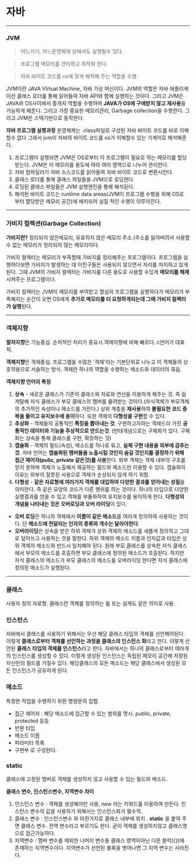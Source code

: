 # 자바

-------------

### JVM
> 어느기기, 어느운영체제 상에서도 실행될수 있다.

> 프로그램 메모리를 관리하고 최적화 한다.

> 자바 바이트 코드를 os에 맞게 해적해 주는 역할을 수행.

JVM이란 JAVA VIrtual Machine, 자바 가상 머신이다. JVM의 역할은 자바 애플리케이션 클래스 로더를 
통해 읽어들여 자바 API와 함께 실행하는 것이다. 그리고 JVM은 JAVA와 OS사이에서 중개자 역할을 
수행하여 **JAVA가 OS에 구애받지 않고 재사용**을 가능하게 해준다. 그리고 가장 중요한 메모리관리, Garbage collection을 수행한다. 그리고 JVM은 스택기반으로 동작한다.

**자바 프로그램 실행과정**
운영체제는 .class파일로 구성된 자바 바이트 코드를 바로 이해할수 없다 그래서 jvm이 자바의 바이트 코드를 os가 이해할수 있는 기계어로 해석해준다.

1. 프로그램이 실행되면 JVM은 OS로부터 이 프로그램이 필요로 하는 메모리를 할당받는다. JVM은 이 메모리를 용도에 따라 여러 영역으로 나누어 관리한다.
2. 자바 컴파일러가 자바 소스코드를 읽어들여 자바 바이트 코드로 변환시킨다.
3. 클래스 로더를 통해 클래스 파일들을 JVM으로 로딩한다.
4. 로딩된 클래스 파일들은 JVM 실행엔진을 통해 해석된다.
5. 해석된 바이트 코드는 runtime data areas(JVM이 프로그램 수행을 위해 OS로 부터 할당받은 메모리 공간)에 배치되어 실질 적인 수행이 이루어진다.

--------------

### 가비지 컬렉션(Garbage Collection)

**가비지란?**
정리되지 않은메모리, 유효하지 않은 메모리 주소.(주소를 잃어버려서 사용할 수 없는 메모리가 정리되지 않는 메모리이다.

가비지 컬렉터는 메모리가 부족할때 가비지를 정리해주는 프로그램이다. 프로그램을 실행하다보면 가비지가 발생하는 데 이친구들은 사용되지 않으면서 자리를 차지하고 있게 된다. 그때 JVM의 가비지 컬렉터는 가비지를 다른 용도로 사용할 수있게 **메모리를 해제**시켜주는 프로그램이다.

가비지 컬렉터는 JVM이 메모리를 부여받고 열심히 프로그램을 실행하다가 메모리가 부족해지는 순간이 오면 OS에게 **추가로 메모리를 더 요청하게되는데 그때 가비지 컬렉터가 실행**된다.

-----------------

### 객체지향

**절차지향**은 기능중심. 순차적인 처리가 중요시.객체지향에 비해 빠르다. c언어가 대표적.

**객체지향**은 객체중심. 프로그램을 수많은 '객체'라는 기본단위로 나누고 이 객체들의 상호작용으로 서술하는 방식. 객체란 하나의 역할을 수행하는 메소드와 데이터의 묶음.

**객체지향 언어의 특징**
1. **상속** - 새로운 클래스가 기존의 클래스와 자료와 연산을 이용하게 해주는 것. 즉 쉽게말해 자식 클래스가 부모 클래스의 멤버를 물려받는 것이다.(자식객체가 부모객체의 추가적인 속성이나 메소드를 가진다.) 상위 계층을 **재사용**하여 **불필요한 코드 중복을 줄이고 유지보수에 용이**하다. 또한 객체의 **다형성을 구현**할 수 있다.
2. **추상화** - 객체들의 공통적인 **특징을 뽑아내는 것**. 구현하고자하는 객체드리 가진 **공통적인 데이터와 기능을 추상적으로 만드는것**. (반대개념으로는 구체화가 있다. 구체화는 상속을 통해 클래스를 구현, 확장하는 것)
3. **캡슐화** - 객체의 필드(속성), 메소드를 하나로 묶고, **실제 구현 내용을 외부에 감추는 것**. 자바 언어는 **캡슐화된 멤버들을 노출시킬 것인지 숨길 것인지를 결정하기 위해 접근 제어자(pulic, private 같은것)를 사용**한다. 외부 객체는 객체 내부의 구조를 얻지 못하며 객체가 노출해서 제공하는 필드와 메소드만 이용할 수 있다. 캡슐화의 이유는 외부의 잘못된 사용으로 객체가 손상되지 않게 하기 위함.
4. **다형성** - **같은 자료형에 여러가지 객체를 대입하여 다양한 결과를 얻어내는 성질**을 의미한다. 즉 같은 모양의 코드가 다른 행위를 하는 것이다. 하나의 타입으로 다양한 실행결과를 얻을 수 있고 객체를 부품화하여 유지보수를 용이하게 한다. **다형성의 개념을 나타내는 것은 오버로딩과 오버 라이딩**이 있다.
 - **오버 로딩**은 하나의 객체에서 **이름이 같은 메소드**를 여러개 정의하여 사용하는 것이다. 단 **메소드에 전달되는 인자의 종류와 개수는 달라야한다**.
 - **오버라이딩**은 상속을 받은 하위 객체가 상위 객체의 메소드를 새롭게 정의하고 그대로 덮어쓰고 사용하는 것을 말한다. 하위 객체의 메소드 이름과 인자값과 타입은 상위 객체의 메소드와 반드시 일치해야 된다. 원래 부모 클래스를 상속한 자식 클래스에서 부모의 메소드를 호출하면 부모 클래스에 정의된 메소드가 호출된다. 하지만 자식 클래스의 메소드가 부모 클래스의 메소드를 오버라이딩 한다면 자식 클래스에 정의된 메소드가 실행된다. 

-------------------------------

### 클래스

사용자 정의 자료형. 클래스란 객체를 정의하는 틀 또는 설계도 같은 의미로 사용.

### 인스턴스
자바에서 클래스를 사용하기 위해서는 우선 해당 클래스 타입의 객체를 선언해야된다. 이렇게 **클래스로부터 객체를 선언하는 과정을 클래스의 인스턴스 화**라고 한다. 이렇게 선언된 **클래스 타입의 객체를 인스턴스**라고 한다. 자바에서는 하나의 클래스로부터 여러개의 인스턴스를 생성할 수 있다. 이렇게 생성된 인스턴스는 독립된 메모리 공간에 저장된 자신만의 필드를 가질수 있다. 해당클래스의 모든 메소드는 해당 클래스에서 생성된 모든 인스턴스가 공유하게 된다.

### 메소드
특정한 작업을 수행하기 위한 명령문의 집합.

 - 접근 제어자 : 해당 메소드에 접근할 수 있는 범위를 명시. public, private, protected 등등 
 - 반환 타입
 - 메소드 이름
 - 파라미터 목록
 - 구현부
로 구성된다.

### static 
클래스에 고정된 멤버로 객체를 생성하지 않고 사용할 수 있는 필드와 메소드.

**클래스 변수, 인스턴스변수, 지역변수 차이**
1. 인스턴스 변수 : 객체를 생성해야만 사용, new 라는 키워드를 이용하여 만든다. 인스턴스 변수의 값을 사용하기 위해서는 인스턴스화가 필수적.
2. 클래스 변수 : 인스턴스변수 와 마찬가지로 클래스 내부에 위치 . **static** 을 붙여 주면 클래스 변수. 전역 변수라고 부르기도 한다. 굳이 객체를 생성하지않고 클래스명으로 접근가능하다. 
3. 지역변수 : 멤버 변수를 제외한 나머지 변수들 클래스 영역이아닌 다른 블럭({})에 존재하는 지역변수이다. 지역변수가 선언된 블록을 벗어나면 그 지역 변수는 사라진다. 


 